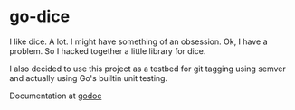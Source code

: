 # go-dice
I like dice. A lot. I might have something of an obsession. Ok, I have a problem. So I hacked together a little library for dice.

I also decided to use this project as a testbed for git tagging using semver and actually using Go's builtin unit testing.

Documentation at [godoc](https://godoc.org/github.com/nboughton/go-dice)
